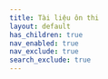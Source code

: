 ```yaml
---
title: Tài liệu ôn thi
layout: default
has_children: true
nav_enabled: true
nav_exclude: true
search_exclude: true
---
```


